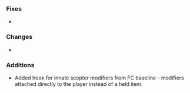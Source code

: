 ### Fixes
* 

### Changes
* 

### Additions
* Added hook for innate scepter modifiers from FC baseline - modifiers attached directly to the player instead of a held item.